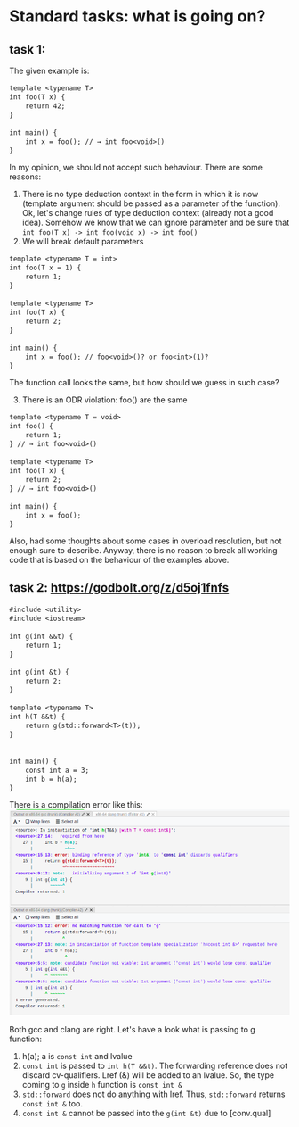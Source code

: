 # Standard tasks: what is going on?

## task 1:
The given example is:
```
template <typename T>
int foo(T x) {
    return 42;
}

int main() {
    int x = foo(); // → int foo<void>()
}
```
In my opinion, we should not accept such behaviour. There are some reasons:
1. There is no type deduction context in the form in which it is now (template argument should be passed as a parameter of the function). Ok, let's change rules of type deduction context (already not a good idea). Somehow we know that we can ignore parameter and be sure that `int foo(T x) -> int foo(void x) -> int foo()`
2. We will break default parameters
```
template <typename T = int>
int foo(T x = 1) {
    return 1;
}

template <typename T>
int foo(T x) {
    return 2;
}

int main() {
    int x = foo(); // foo<void>()? or foo<int>(1)?
}
```
The function call looks the same, but how should we guess in such case?

3. There is an ODR violation: foo() are the same
```
template <typename T = void>
int foo() {
    return 1;
} // → int foo<void>()

template <typename T>
int foo(T x) {
    return 2;
} // → int foo<void>()

int main() {
    int x = foo();
}
```

Also, had some thoughts about some cases in overload resolution, but not enough sure to describe. Anyway, there is no reason to break all working code that is based on the behaviour of the examples above.

## task 2: https://godbolt.org/z/d5oj1fnfs
```
#include <utility>
#include <iostream>

int g(int &&t) {
    return 1;
}

int g(int &t) { 
    return 2;
}

template <typename T>
int h(T &&t) {
    return g(std::forward<T>(t));
}


int main() {
    const int a = 3;
    int b = h(a);
}
```
There is a compilation error like this:
![Screenshot](pics/compilation2.png)

Both gcc and clang are right. Let's have a look what is passing to g function:

1. h(a); a is `const int` and lvalue
2. `const int` is passed to `int h(T &&t)`. The forwarding reference does not discard cv-qualifiers. Lref (&) will be added to an lvalue. So, the type coming to `g` inside `h` function is `const int &`
3. `std::forward` does not do anything with lref. Thus, `std::forward` returns `const int &` too.
4. `const int &` cannot be passed into the `g(int &t)` due to [conv.qual]
